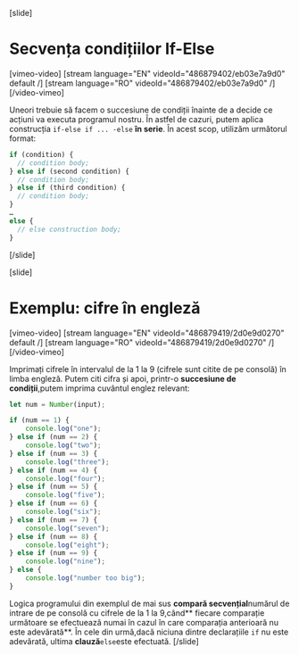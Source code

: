 [slide]
# Secvența condițiilor If-Else
[vimeo-video]
[stream language="EN" videoId="486879402/eb03e7a9d0" default /]
[stream language="RO" videoId="486879402/eb03e7a9d0"  /]
[/video-vimeo]

Uneori trebuie să facem o succesiune de condiții înainte de a decide ce acțiuni va executa programul nostru.
În astfel de cazuri, putem aplica construcția `if-else if ... -else` **în serie**.
În acest scop, utilizăm următorul format:
```js
if (condition) {
  // condition body;
} else if (second condition) {
  // condition body;
} else if (third condition) {
  // condition body;
}
…
else {
  // else construction body;
}
```
[/slide]

[slide]
# Exemplu: cifre în engleză
[vimeo-video]
[stream language="EN" videoId="486879419/2d0e9d0270" default /]
[stream language="RO" videoId="486879419/2d0e9d0270"  /]
[/video-vimeo]

Imprimați cifrele în intervalul de la 1 la 9 (cifrele sunt citite de pe consolă) în limba engleză.
Putem citi cifra și apoi, printr-o **succesiune de condiții**,putem imprima cuvântul englez relevant:
```js
let num = Number(input);

if (num == 1) {
    console.log("one");
} else if (num == 2) {
    console.log("two");
} else if (num == 3) {
    console.log("three");
} else if (num == 4) {
    console.log("four");
} else if (num == 5) {
    console.log("five");
} else if (num == 6) {
    console.log("six");
} else if (num == 7) {
    console.log("seven");
} else if (num == 8) {
    console.log("eight");
} else if (num == 9) {
    console.log("nine");
} else {
    console.log("number too big");
}
```
Logica programului din exemplul de mai sus **compară secvențial**numărul de intrare de pe consolă cu cifrele de la 1 la 9,când** fiecare comparație următoare se efectuează numai în cazul în care comparația anterioară nu este adevărată**.
În cele din urmă,dacă niciuna dintre declarațiile `if` nu este adevărată, ultima **clauză**`else`este efectuată.
[/slide]
